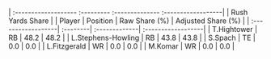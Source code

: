 | :------------------- :--------- :-------------- :------------------|
|                          Rush Yards Share                          |
| Player             | Position | Raw Share (%) | Adjusted Share (%) |
| :------------------| :--------| :-------------| :------------------|
| T.Hightower        | RB       | 48.2          | 48.2               |
| L.Stephens-Howling | RB       | 43.8          | 43.8               |
| S.Spach            | TE       | 0.0           | 0.0                |
| L.Fitzgerald       | WR       | 0.0           | 0.0                |
| M.Komar            | WR       | 0.0           | 0.0                |